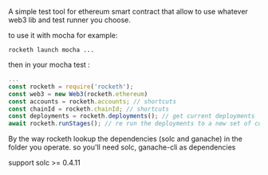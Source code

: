 A simple test tool for ethereum smart contract that allow to use whatever web3 lib and test runner you choose.

to use it with mocha for example:

```rocketh launch mocha ...```

then in your mocha test :

```js
...
const rocketh = require('rocketh');
const web3 = new Web3(rocketh.ethereum)
const accounts = rocketh.accounts; // shortcuts
const chainId = rocketh.chainId; // shortcuts
const deployments = rocketh.deployments(); // get current deployments
await rocketh.runStages(); // re run the deployments to a new set of contract
```

By the way rocketh lookup the dependencies (solc and ganache) in the folder you operate. so you'll need solc, ganache-cli as dependencies

support solc >= 0.4.11
